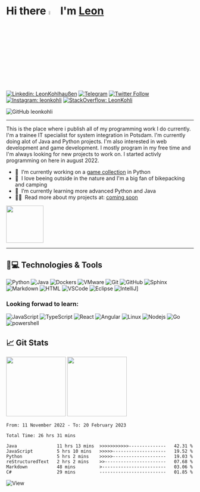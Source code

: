 # Hi there <a href="https://leonkohli.github.io/"><img src="https://media.giphy.com/media/hvRJCLFzcasrR4ia7z/giphy.gif" width="5%"></a> I'm [Leon](https://leonkohli.github.io/) 

[![Linkedin: LeonKohlhaußen](https://img.shields.io/badge/-leonkohlhaußen-blue?style=for-the-badge&logo=Linkedin&logoColor=white&link=https://www.linkedin.com/in/leonkohhlhaussen/)](https://de.linkedin.com/in/leon-kohlhaußen-72b9041aa)
[![Telegram](https://img.shields.io/badge/LeonKohli-2CA5E0?style=for-the-badge&logo=telegram&logoColor=white)](https://t.me/LeonKohli)
[![Twitter Follow](https://img.shields.io/twitter/follow/leonkohli?color=1DA1F2&logo=twitter&style=for-the-badge)](https://twitter.com/leonkohli)
[![Instagram: leonkohli](https://img.shields.io/badge/-leonkohli-purple?style=for-the-badge&logo=instagram&logoColor=white&link=https://www.instagram.com/leonkohli/)](https://www.instagram.com/leonkohli/)
[![StackOverflow: LeonKohli](https://img.shields.io/badge/-LeonKohli-orange?style=for-the-badge&logo=StackOverflow&logoColor=white&link=https://stackoverflow.com/users/20480270/leonkohli)](https://stackoverflow.com/users/20480270/leonkohli)

![GitHub leonkohli](https://img.shields.io/github/followers/leonkohli?label=follow&style=social)

---

This is the place where i publish all of my programming work I do currently. I'm a trainee IT specialist for system integration in Potsdam. I'm currently doing alot of Java and Python projects.
I'm also interested in web development and game development. I mostly program in my free time and I'm always looking for new projects to work on.
I started activly programming on here in august 2022.

- 🔭 &nbsp;I’m currently working on a [game collection](https://github.com/LeonKohli/ArcadeGameCollection) in Python
- 🌱 &nbsp;I love beeing outside in the nature and I'm a big fan of bikepacking and camping
- 🤖 &nbsp;I’m currently learning more advanced Python and Java
- 👨‍💻 &nbsp;Read more about my projects at: [coming soon](https://leonkohli.de)

<img height="100" src="https://github-readme-stats.vercel.app/api/pin/?username=LeonKohli&repo=ArcadeGameCollection&layout=compact&theme=tokyonight">

---

## 🚀💻 Technologies & Tools

![Python](https://img.shields.io/badge/-Python-black?style=flat-square&logo=Python)
![Java](https://img.shields.io/badge/-Java-black?style=flat-square&logo=java)
![Dockers](https://img.shields.io/badge/-Docker-black?style=flat-square&logo=docker)
![VMware](https://img.shields.io/badge/-VMware-black?style=flat-square&logo=vmware)
![Git](https://img.shields.io/badge/-Git-black?style=flat-square&logo=git)
![GitHub](https://img.shields.io/badge/-GitHub-181717?style=flat-square&logo=github)
![Sphinx](https://img.shields.io/badge/-Sphinx-black?style=flat-square&logo=sphinx)
![Markdown](https://img.shields.io/badge/-Markdown-black?style=flat-square&logo=markdown)
![HTML](https://img.shields.io/badge/-HTML-black?style=flat-square&logo=html5)
![VSCode](https://img.shields.io/badge/-VSCode-black?style=flat-square&logo=visual-studio-code)
![Eclipse](https://img.shields.io/badge/-Eclipse-black?style=flat-square&logo=eclipse)
![IntelliJ](https://img.shields.io/badge/-IntelliJ-black?style=flat-square&logo=intellij-idea)]

### Looking forwad to learn:

![JavaScript](https://img.shields.io/badge/-JavaScript-black?style=flat-square&logo=javascript)
![TypeScript](https://img.shields.io/badge/-TypeScript-black?style=flat-square&logo=typescript)
![React](https://img.shields.io/badge/-React-black?style=flat-square&logo=react)
![Angular](https://img.shields.io/badge/-Angular-black?style=flat-square&logo=angular)
![Linux](https://img.shields.io/badge/-Linux-black?style=flat-square&logo=linux)
![Nodejs](https://img.shields.io/badge/-Nodejs-black?style=flat-square&logo=Node.js)
![Go](https://img.shields.io/badge/-Go-black?style=flat-square&logo=go)
![powershell](https://img.shields.io/badge/-Powershell-black?style=flat-square&logo=powershell)

## &#x1f4c8; Git Stats

<img height="160" src="https://github-readme-stats-zeta-virid.vercel.app/api?username=LeonKohli&show_icons=true&theme=tokyonight">  
<img height="160" src="https://github-readme-stats-zeta-virid.vercel.app/api/top-langs/?username=LeonKohli&langs_count=5&layout=compact&theme=tokyonight">


<!--START_SECTION:waka-->

```text
From: 11 November 2022 - To: 20 February 2023

Total Time: 26 hrs 31 mins

Java               11 hrs 13 mins  >>>>>>>>>>>--------------   42.31 %
JavaScript         5 hrs 10 mins   >>>>>--------------------   19.52 %
Python             5 hrs 2 mins    >>>>>--------------------   19.03 %
reStructuredText   2 hrs 2 mins    >>-----------------------   07.68 %
Markdown           48 mins         >------------------------   03.06 %
C#                 29 mins         -------------------------   01.85 %
```

<!--END_SECTION:waka-->

![View](https://hit.yhype.me/github/profile?user_id=98176333)


